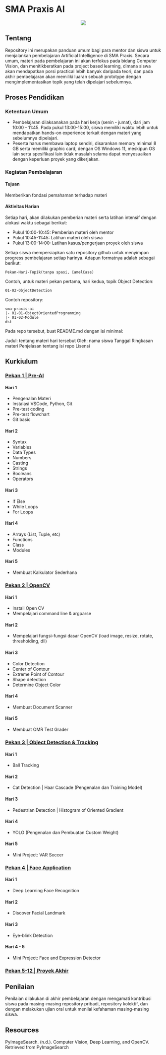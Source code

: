 # SMA Praxis AI 
<p align="center">
  <img src="https://github.com/syauqibilfaqih/sma-praxis-ai/assets/70939903/6807478d-950f-400d-a6bb-923322a38880" />
</p>

## Tentang
Repository ini merupakan panduan umum bagi para mentor dan siswa untuk menjalankan pembelajaran Artificial Intelligence di SMA Praxis. Secara umum, materi pada pembelajaran ini akan terfokus pada bidang Computer Vision, dan menitikberatkan pada project based learning, dimana siswa akan mendapatkan porsi practical lebih banyak daripada teori, dan pada akhir pembelajaran akan memiliki luaran sebuah prototype dengan mengimplementasikan topik yang telah dipelajari sebelumnya.

## Proses Pendidikan
### Ketentuan Umum
- Pembelajaran dilaksanakan pada hari kerja (senin - jumat), dari jam 10:00 - 11:45. Pada pukul 13:00-15:00, siswa memiliki waktu lebih untuk mendapatkan hands-on experience terkait dengan materi yang sebelumnya dipelajari.
- Peserta harus membawa laptop sendiri, disarankan memory minimal 8 GB serta memiliki graphic card, dengan OS Windows 11, meskipun OS lain serta spesifikasi lain tidak masalah selama dapat menyesuaikan dengan keperluan proyek yang dikerjakan.
### Kegiatan Pembelajaran
#### Tujuan
Memberikan fondasi pemahaman terhadap materi
#### Aktivitas Harian
Setiap hari, akan dilakukan pemberian materi serta latihan intensif dengan alokasi waktu sebagai berikut:
- Pukul 10:00-10:45: Pemberian materi oleh mentor
- Pukul 10:45-11:45: Latihan materi oleh siswa
- Pukul 13:00-14:00: Latihan kasus/pengerjaan proyek oleh siswa 

Setiap siswa mempersiapkan satu repository github untuk menyimpan progress pembelajaran setiap harinya. Adapun formatnya adalah sebagai berikut:

``` 
Pekan-Hari-Topik(tanpa spasi, CamelCase) 
```

Contoh, untuk materi pekan pertama, hari kedua, topik Object Detection:
``` 
01-02-ObjectDetection 
```

Contoh repository:
```
sma-praxis-ai
|- 01-01-ObjectOrientedProgramming
|- 01-02-Module
dst
```

Pada repo tersebut, buat README.md dengan isi minimal:

Judul: tentang materi hari tersebut
Oleh: nama siswa
Tanggal
Ringkasan materi
Penjelasan tentang isi repo
Lisensi

## Kurkiulum

### [Pekan 1 | Pre-AI](https://github.com/syauqibilfaqih/sma-praxis-ai/blob/main/details/01.md)
#### Hari 1
- Pengenalan Materi
- Instalasi VSCode, Python, Git
- Pre-test coding
- Pre-test flowchart 
- Git basic
#### Hari 2
- Syntax
- Variables
- Data Types
- Numbers
- Casting
- Strings
- Booleans
- Operators
#### Hari 3
- If Else
- While Loops
- For Loops 
#### Hari 4
- Arrays (List, Tuple, etc)
- Functions
- Class
- Modules
#### Hari 5
- Membuat Kalkulator Sederhana

### [Pekan 2 | OpenCV](https://github.com/syauqibilfaqih/sma-praxis-ai/blob/main/details/02.md)
#### Hari 1
- Install Open CV
- Mempelajari command line & argparse
#### Hari 2
- Mempelajari fungsi-fungsi dasar OpenCV (load image, resize, rotate, thresholding, dll)
#### Hari 3
- Color Detection
- Center of Contour
- Extreme Point of Contour
- Shape detection
- Determine Object Color
#### Hari 4
- Membuat Document Scanner
#### Hari 5
- Membuat OMR Test Grader

### [Pekan 3 | Object Detection & Tracking](https://github.com/syauqibilfaqih/sma-praxis-ai/blob/main/details/03.md)
#### Hari 1
- Ball Tracking
#### Hari 2
- Cat Detection | Haar Cascade (Pengenalan dan Training Model)
#### Hari 3
- Pedestrian Detection | Histogram of Oriented Gradient
#### Hari 4
- YOLO (Pengenalan dan Pembuatan Custom Weight)
#### Hari 5
- Mini Project: VAR Soccer

### [Pekan 4 | Face Application](https://github.com/syauqibilfaqih/sma-praxis-ai/blob/main/details/04.md)
#### Hari 1
- Deep Learning Face Recognition
#### Hari 2
- Discover Facial Landmark
#### Hari 3
- Eye-blink Detection
#### Hari 4 - 5
- Mini Project: Face and Expression Detector

### [Pekan 5-12 | Proyek Akhir]()

## Penilaian
Penilaian dilakukan di akhir pembelajaran dengan mengamati kontribusi siswa pada masing-masing repository pribadi, repository kolektif, dan dengan melakukan ujian oral untuk menilai kefahaman masing-masing siswa.

## Resources
PyImageSearch. (n.d.). Computer Vision, Deep Learning, and OpenCV. Retrieved from PyImageSearch
